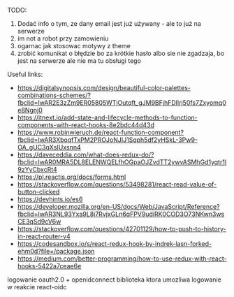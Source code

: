 TODO:

1. Dodać info o tym, ze dany email jest już używany - ale to już na serwerze
2. im not a robot przy zamowieniu
3. ogarnac jak stosowac motywy z theme
4. zrobić komunikat o błędzie bo za krótkie hasło albo sie nie zgadzaja, bo jest na serwerze ale nie ma tu obsługi tego

Useful links:

- https://digitalsynopsis.com/design/beautiful-color-palettes-combinations-schemes/?fbclid=IwAR2E3zZm9ER05805WTjOutqft_gJM9BFjhFDlIrj50fs7Zxyomq0e8Ngnj0
- https://itnext.io/add-state-and-lifecycle-methods-to-function-components-with-react-hooks-8e2bdc44d43d
- https://www.robinwieruch.de/react-function-component?fbclid=IwAR3XboqfTxPM2PROJoNJIJ1Sqph5df2yHSkL-3Pw9-OA_gUC3qXsIUxsnn4
- https://daveceddia.com/what-does-redux-do/?fbclid=IwAR0MRA5DL8ELENWQELfhOGpaOJZvdTT2ywvASMhGd1yqtr1I9zYyCbxcRt4
- https://pl.reactjs.org/docs/forms.html
- https://stackoverflow.com/questions/53498281/react-read-value-of-button-clicked
- https://devhints.io/es6
- https://developer.mozilla.org/en-US/docs/Web/JavaScript/Reference?fbclid=IwAR3NL93Yxa9L8i7RvjxGLn6qFPV9udiRK0COD3O73NKwn3wsCE3qSd9cV6w
- https://stackoverflow.com/questions/42701129/how-to-push-to-history-in-react-router-v4
- https://codesandbox.io/s/react-redux-hook-by-indrek-lasn-forked-ehm0d?file=/package.json
- https://medium.com/better-programming/how-to-use-redux-with-react-hooks-5422a7ceae6e

logowanie oauth2.0 + openidconnect
biblioteka ktora umozliwa logowanie w reakcie react-oidc
